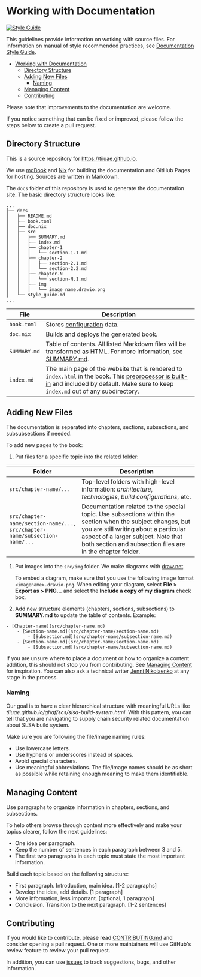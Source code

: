 <!--
    Copyright 2022-2023 TII (SSRC) and the Ghaf contributors
    SPDX-License-Identifier: CC-BY-SA-4.0
-->

# Working with Documentation

[![Style Guide](https://img.shields.io/badge/docs-Style%20Guide-blueviolet)](https://github.com/tiiuae/ghaf/blob/main/docs/style_guide.md)

This guidelines provide information on wotking with source files. For information on manual of style recommended practices, see [Documentation Style Guide](./style_guide.md).

- [Working with Documentation](#working-with-documentation)
  - [Directory Structure](#directory-structure)
  - [Adding New Files](#adding-new-files)
    - [Naming](#naming)
  - [Managing Content](#managing-content)
  - [Contributing](#contributing)

Please note that improvements to the documentation are welcome.

If you notice something that can be fixed or improved, please follow the steps below to create a pull request.


## Directory Structure

This is a source repository for <https://tiiuae.github.io>.

We use [mdBook](https://rust-lang.github.io/mdBook/index.html) and [Nix](https://nixos.org/manual/nix/stable/introduction.html) for building the documentation and GitHub Pages for hosting. Sources are written in Markdown.

The `docs` folder of this repository is used to generate the documentation site. The basic directory structure looks like:

```
...
├── docs
│   ├── README.md
│   ├── book.toml
│   ├── doc.nix
│   ├── src
│   │   ├── SUMMARY.md
│   │   ├── index.md
│   │   ├── chapter-1
│   │   │   └── section-1.1.md
│   │   ├── chapter-2
│   │   │   ├── section-2.1.md
│   │   │   └── section-2.2.md
│   │   ├── chapter-N
│   │   │   └── section-N.1.md
│   │   ├── img
│   │   │   └── image_name.drawio.png
│   └── style_guide.md
...

```

| File | Description |
| -------- | ----------- |
| `book.toml` | Stores [configuration](https://rust-lang.github.io/mdBook/format/configuration/index.html) data. |
| `doc.nix` | Builds and deploys the generated book. |
| `SUMMARY.md` | Table of contents.  All listed Markdown files will be transformed as HTML. For more information, see [SUMMARY.md](https://rust-lang.github.io/mdBook/format/summary.html). |
| `index.md` | The main page of the website that is rendered to `index.html` in the book. This [preprocessor is built-in](https://rust-lang.github.io/mdBook/format/configuration/preprocessors.html?highlight=readme#configuring-preprocessors) and included by default. Make sure to keep `index.md` out of any subdirectory. |



## Adding New Files

The documentation is separated into chapters, sections, subsections, and subsubsections if needed.

To add new pages to the book:

1.  Put files for a specific topic into the related folder:

| Folder | Description |
| --------- | ----------- |
| `src/chapter-name/...` | Top-level folders with high-level information: _architecture_, _technologies_, _build configurations_, etc.|
| `src/chapter-name/section-name/...`, `src/chapter-name/subsection-name/...` | Documentation related to the special topic. Use subsections within the section when the subject changes, but you are still writing about a particular aspect of a larger subject. Note that both section and subsection files are in the chapter folder. |

1. Put images into the `src/img` folder. We make diagrams with [draw.net](https://www.diagrams.net/).
    
    To embed a diagram, make sure that you use the following image format `<imagename>.drawio.png`. When editing your diagram, select **File > Export as > PNG...** and select the **Include a copy of my diagram** check box.
    
2. Add new structure elements (chapters, sections, subsections) to **SUMMARY.md** to update the table of contents. Example:

```
- [Chapter-name](src/chapter-name.md)
    - [Section-name.md](src/chapter-name/section-name.md)
        - [Subsection.md](src/chapter-name/subsection-name.md)
    - [Section-name.md](src/chapter-name/section-name.md)
        - [Subsection.md](src/chapter-name/subsection-name.md)
```

If you are unsure where to place a document or how to organize a content addition, this should not stop you from contributing. See [Managing Content](#-managing-content) for inspiration. You can also ask a technical writer [Jenni Nikolaenko](https://github.com/jenninikko) at any stage in the process.


### Naming

Our goal is to have a clear hierarchical structure with meaningful URLs like _tiiuae.github.io/ghaf/scs/slsa-build-system.html_. With this pattern, you can tell that you are navigating to supply chain security related documentation about SLSA build system. 

Make sure you are following the file/image naming rules:

* Use lowercase letters.
* Use hyphens or underscores instead of spaces.
* Avoid special characters.
* Use meaningful abbreviations. The file/image names should be as short as possible while retaining enough meaning to make them identifiable.


## Managing Content

Use paragraphs to organize information in chapters, sections, and subsections.

To help others browse through content more effectively and make your topics clearer, follow the next guidelines:

* One idea per paragraph.
* Keep the number of sentences in each paragraph between 3 and 5. 
* The first two paragraphs in each topic must state the most important information.

Build each topic based on the following structure:
* First paragraph. Introduction, main idea. [1-2 paragraphs]
* Develop the idea, add details. [1 paragraph]
* More information, less important. [optional, 1 paragraph]
* Conclusion. Transition to the next paragraph. [1-2 sentences]

  
## Contributing

If you would like to contribute, please read [CONTRIBUTING.md](../CONTRIBUTING.md) and consider opening a pull request. One or more maintainers will use GitHub's review feature to review your pull request.

In addition, you can use [issues](https://github.com/tiiuae/ghaf/issues) to track suggestions, bugs, and other information.
